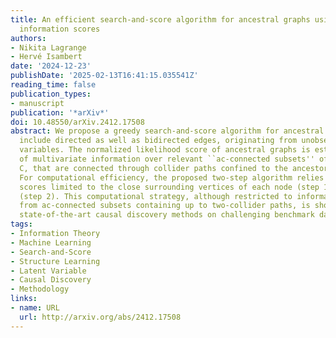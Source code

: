 ```yaml
---
title: An efficient search-and-score algorithm for ancestral graphs using multivariate
  information scores
authors:
- Nikita Lagrange
- Hervé Isambert
date: '2024-12-23'
publishDate: '2025-02-13T16:41:15.035541Z'
reading_time: false
publication_types:
- manuscript
publication: '*arXiv*'
doi: 10.48550/arXiv.2412.17508
abstract: We propose a greedy search-and-score algorithm for ancestral graphs, which
  include directed as well as bidirected edges, originating from unobserved latent
  variables. The normalized likelihood score of ancestral graphs is estimated in terms
  of multivariate information over relevant ``ac-connected subsets'' of vertices,
  C, that are connected through collider paths confined to the ancestor set of C.
  For computational efficiency, the proposed two-step algorithm relies on local information
  scores limited to the close surrounding vertices of each node (step 1) and edge
  (step 2). This computational strategy, although restricted to information contributions
  from ac-connected subsets containing up to two-collider paths, is shown to outperform
  state-of-the-art causal discovery methods on challenging benchmark datasets.
tags:
- Information Theory
- Machine Learning
- Search-and-Score
- Structure Learning
- Latent Variable
- Causal Discovery
- Methodology
links:
- name: URL
  url: http://arxiv.org/abs/2412.17508
---
```

